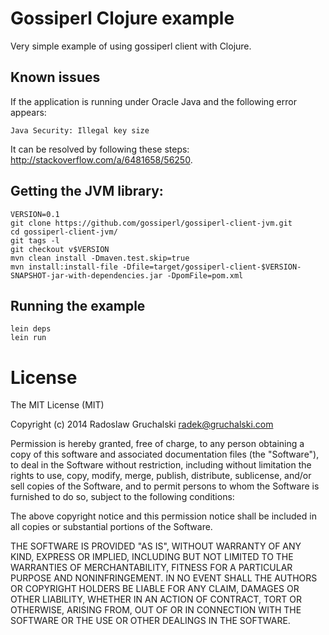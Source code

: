 # Gossiperl Clojure example

Very simple example of using gossiperl client with Clojure.

## Known issues

If the application is running under Oracle Java and the following error appears:

    Java Security: Illegal key size

It can be resolved by following these steps: http://stackoverflow.com/a/6481658/56250.

## Getting the JVM library:

    VERSION=0.1
    git clone https://github.com/gossiperl/gossiperl-client-jvm.git
    cd gossiperl-client-jvm/
    git tags -l
    git checkout v$VERSION
    mvn clean install -Dmaven.test.skip=true
    mvn install:install-file -Dfile=target/gossiperl-client-$VERSION-SNAPSHOT-jar-with-dependencies.jar -DpomFile=pom.xml

## Running the example

    lein deps
    lein run

# License

The MIT License (MIT)

Copyright (c) 2014 Radoslaw Gruchalski <radek@gruchalski.com>

Permission is hereby granted, free of charge, to any person obtaining a copy
of this software and associated documentation files (the "Software"), to deal
in the Software without restriction, including without limitation the rights
to use, copy, modify, merge, publish, distribute, sublicense, and/or sell
copies of the Software, and to permit persons to whom the Software is
furnished to do so, subject to the following conditions:

The above copyright notice and this permission notice shall be included in
all copies or substantial portions of the Software.

THE SOFTWARE IS PROVIDED "AS IS", WITHOUT WARRANTY OF ANY KIND, EXPRESS OR
IMPLIED, INCLUDING BUT NOT LIMITED TO THE WARRANTIES OF MERCHANTABILITY,
FITNESS FOR A PARTICULAR PURPOSE AND NONINFRINGEMENT. IN NO EVENT SHALL THE
AUTHORS OR COPYRIGHT HOLDERS BE LIABLE FOR ANY CLAIM, DAMAGES OR OTHER
LIABILITY, WHETHER IN AN ACTION OF CONTRACT, TORT OR OTHERWISE, ARISING FROM,
OUT OF OR IN CONNECTION WITH THE SOFTWARE OR THE USE OR OTHER DEALINGS IN
THE SOFTWARE.